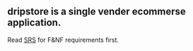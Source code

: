 ## dripstore is a single vender ecommerse application.

Read [SRS](../SRS.md) for F&NF requirements first.

